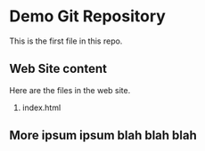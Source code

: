 # Demo Git Repository

This is the first file in this repo.

## Web Site content

Here are the files in the web site.

1. index.html

## More ipsum ipsum blah blah blah